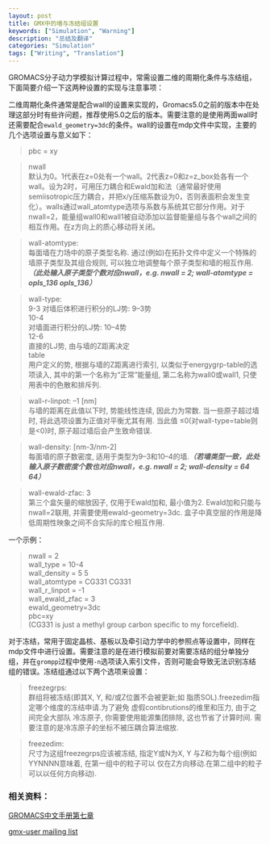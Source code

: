 ```yaml
---
layout: post
title: GMX中的墙与冻结组设置
keywords: ["Simulation", "Warning"]
description: "总结及翻译"
categories: "Simulation"
tags: ["Writing", "Translation"]
---
```


GROMACS分子动力学模拟计算过程中，常需设置二维的周期化条件与冻结组，下面简要介绍一下这两种设置的实现与注意事项：

二维周期化条件通常是配合wall的设置来实现的，Gromacs5.0之前的版本中在处理这部分时有些许问题，推荐使用5.0之后的版本。需要注意的是使用两面wall时还需要配合`ewald_geometry=3dc`的条件。wall的设置在mdp文件中实现，主要的几个选项设置与意义如下：
> pbc    = xy

> nwall  
默认为0。1代表在z=0处有一个wall。2代表z=0和z=z_box处各有一个wall。设为2时，可用压力耦合和Ewald加和法（通常最好使用semiisotropic压力耦合，并把x/y压缩系数设为0，否则表面积会发生变化）。walls通过wall_atomtype选项与系数与系统其它部分作用。对于nwall=2，能量组wall0和wall1被自动添加以监督能量组与各个wall之间的相互作用。在z方向上的质心移动将关闭。

> wall-atomtype:  
每面墙在力场中的原子类型名称. 通过(例如)在拓扑文件中定义一个特殊的墙原子类型及其组合规则, 可以独立地调整每个原子类型和墙的相互作用. ___（此处输入原子类型个数对应nwall，e.g. nwall = 2; wall-atomtype = opls_136 opls_136）___

> wall-type:  
    9-3
    对墙后体积进行积分的LJ势: 9–3势  
    10-4  
    对墙面进行积分的LJ势: 10–4势  
    12-6  
    直接的LJ势, 由与墙的Z距离决定  
    table  
    用户定义的势, 根据与墙的Z距离进行索引, 以类似于energygrp-table的选项读入, 其中的第一个名称为“正常”能量组, 第二名称为wall0或wall1, 只使用表中的色散和排斥列.

> wall-r-linpot: –1 [nm]  
与墙的距离在此值以下时, 势能线性连续, 因此力为常数. 当一些原子超过墙时, 将此选项设置为正值对平衡尤其有用. 当此值 ≤0(对wall-type=table则是<0)时, 原子超过墙后会产生致命错误.

> wall-density: [nm-3/nm-2]  
每面墙的原子数密度, 适用于类型为9–3和10–4的墙.___（若墙类型一致，此处输入原子数密度个数也对应nwall，e.g. nwall = 2; wall-density = 64 64）___

> wall-ewald-zfac: 3  
第三个盒矢量的缩放因子, 仅用于Ewald加和, 最小值为2. Ewald加和只能与nwall=2联用, 并需要使用ewald-geometry=3dc. 盒子中真空层的作用是降低周期性映象之间不合实际的库仑相互作用.

一个示例：
> nwall = 2  
wall_type = 10-4  
wall_density = 5 5  
wall_atomtype = CG331 CG331  
wall_r_linpot = -1  
wall_ewald_zfac = 3  
ewald_geometry=3dc  
pbc=xy  
(CG331 is just a methyl group carbon specific to my forcefield).

对于冻结，常用于固定晶核、基板以及牵引动力学中的参照点等设置中，同样在mdp文件中进行设置。需要注意的是在进行模拟前要对需要冻结的组分单独分组，并在`grompp`过程中使用`-n`选项读入索引文件，否则可能会导致无法识别冻结组的错误。冻结组通过以下两个选项来设置：

> freezegrps:  
群组将被冻结(即其X, Y, 和/或Z位置不会被更新;如 脂质SOL).freezedim指定哪个维度的冻结申请.为了避免 虚假contibrutions的维里和压力, 由于之间完全大部队 冷冻原子, 你需要使用能源集团排除, 这也节省了计算时间. 需要注意的是冷冻原子的坐标不被压耦合算法缩放.

> freezedim:  
尺寸为这组freezegrps应该被冻结, 指定Y或N为X, Y 与Z和为每个组(例如YYNNNN意味着, 在第一组中的粒子可以 仅在Z方向移动.在第二组中的粒子可以以任何方向移动).

### 相关资料：
[GROMACS中文手册第七章](http://jerkwin.github.io/GMX/GMXman-7/#73-%E8%BF%90%E8%A1%8C%E5%8F%82%E6%95%B0)

[gmx-user mailing list](http://comments.gmane.org/gmane.science.biology.gromacs.user/49834)